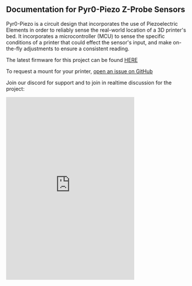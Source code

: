 ## Documentation for Pyr0-Piezo Z-Probe Sensors

Pyr0-Piezo is a circuit design that incorporates the use of Piezoelectric Elements in order to reliably sense the real-world location of a 3D printer's bed. It incorporates a microcontroller (MCU) to sense the specific conditions of a printer that could effect the sensor's input, and make on-the-fly adjustments to ensure a consistent reading.

The latest firmware for this project can be found [HERE](https://github.com/pyr0ball/pyr0piezo/tree/master/firmware/Compiled-Firmware)

To request a mount for your printer, [open an issue on GitHub](https://github.com/pyr0ball/pyr0piezo/issues/new?assignees=pyr0ball&labels=add+support+request&template=printer-mount-request.md&title=%5BMOUNT%5D)


Join our discord for support and to join in realtime discussion for the project:
<div class="discord_widget">
  <iframe src="https://discordapp.com/widget?id=544587989536473099&theme=dark" width="350" height="500" allowtransparency="true" frameborder="0"> </iframe>
</div>
